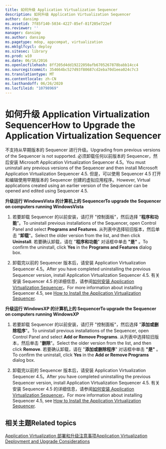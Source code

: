```yaml
---
title: 如何升级 Application Virtualization Sequencer
description: 如何升级 Application Virtualization Sequencer
author: dansimp
ms.assetid: 7f85f140-5034-4227-85ef-81f205e722ef
ms.reviewer: ''
manager: dansimp
ms.author: dansimp
ms.pagetype: mdop, appcompat, virtualization
ms.mktglfcycl: deploy
ms.sitesec: library
ms.prod: w10
ms.date: 06/16/2016
ms.openlocfilehash: 8ff205d4dd19222050afb6705267878babb14cc4
ms.sourcegitcommit: 354664bc527d93f80687cd2eba70d1eea024c7c3
ms.translationtype: MT
ms.contentlocale: zh-CN
ms.lasthandoff: 06/26/2020
ms.locfileid: "10798969"
---
```

# <span data-ttu-id="10122-103">如何升级 Application Virtualization Sequencer</span><span class="sxs-lookup"><span data-stu-id="10122-103">How to Upgrade the Application Virtualization Sequencer</span></span>


<span data-ttu-id="10122-104">不支持从早期版本的 Sequencer 进行升级。</span><span class="sxs-lookup"><span data-stu-id="10122-104">Upgrading from previous versions of the Sequencer is not supported.</span></span> <span data-ttu-id="10122-105">必须卸载任何以前版本的 Sequencer，然后安装 Microsoft Application Virtualization Sequencer 4.5。</span><span class="sxs-lookup"><span data-stu-id="10122-105">You must uninstall any previous versions of the Sequencer and then install Microsoft Application Virtualization Sequencer 4.5.</span></span> <span data-ttu-id="10122-106">但是，可以使用 Sequencer 4.5 打开和编辑使用早期版本的 Sequencer 创建的虚拟应用程序。</span><span class="sxs-lookup"><span data-stu-id="10122-106">However, Virtual applications created using an earlier version of the Sequencer can be opened and edited using Sequencer 4.5.</span></span>

**<span data-ttu-id="10122-107">升级运行 WindowsVista 的计算机上的 Sequencer</span><span class="sxs-lookup"><span data-stu-id="10122-107">To upgrade the Sequencer on computers running WindowsVista</span></span>**

1.  <span data-ttu-id="10122-108">若要卸载 Sequencer 的以前安装，请打开 "控制面板"，然后选择 "**程序和功能**"。</span><span class="sxs-lookup"><span data-stu-id="10122-108">To uninstall previous installations of the Sequencer, open Control Panel and select **Programs and Features**.</span></span> <span data-ttu-id="10122-109">从列表中选择较旧版本，然后单击 "**卸载**"。</span><span class="sxs-lookup"><span data-stu-id="10122-109">Select the older version from the list, and then click **Uninstall**.</span></span> <span data-ttu-id="10122-110">若要确认卸载，请在 "**程序和功能**" 对话框中单击 **"是"** 。</span><span class="sxs-lookup"><span data-stu-id="10122-110">To confirm the uninstall, click **Yes** in the **Programs and Features** dialog box.</span></span>

2.  <span data-ttu-id="10122-111">卸载完以前的 Sequencer 版本后，请安装 Application Virtualization Sequencer 4.5。</span><span class="sxs-lookup"><span data-stu-id="10122-111">After you have completed uninstalling the previous Sequencer version, install Application Virtualization Sequencer 4.5.</span></span> <span data-ttu-id="10122-112">有关安装 Sequencer 4.5 的详细信息，请参阅[如何安装 Application Virtualization Sequencer](how-to-install-the-application-virtualization-sequencer.md)。</span><span class="sxs-lookup"><span data-stu-id="10122-112">For more information about installing Sequencer 4.5, see [How to Install the Application Virtualization Sequencer](how-to-install-the-application-virtualization-sequencer.md).</span></span>

**<span data-ttu-id="10122-113">升级运行 WindowsXP 的计算机上的 Sequencer</span><span class="sxs-lookup"><span data-stu-id="10122-113">To upgrade the Sequencer on computers running WindowsXP</span></span>**

1.  <span data-ttu-id="10122-114">若要卸载 Sequencer 的以前安装，请打开 "控制面板"，然后选择 "**添加或删除程序**"。</span><span class="sxs-lookup"><span data-stu-id="10122-114">To uninstall previous installations of the Sequencer, open Control Panel and select **Add or Remove Programs**.</span></span> <span data-ttu-id="10122-115">从列表中选择较旧版本，然后单击 "**删除**"。</span><span class="sxs-lookup"><span data-stu-id="10122-115">Select the older version from the list, and then click **Remove**.</span></span> <span data-ttu-id="10122-116">若要确认卸载，请在 "**添加或删除程序**" 对话框中单击 **"是"** 。</span><span class="sxs-lookup"><span data-stu-id="10122-116">To confirm the uninstall, click **Yes** in the **Add or Remove Programs** dialog box.</span></span>

2.  <span data-ttu-id="10122-117">卸载完以前的 Sequencer 版本后，请安装 Application Virtualization Sequencer 4.5。</span><span class="sxs-lookup"><span data-stu-id="10122-117">After you have completed uninstalling the previous Sequencer version, install Application Virtualization Sequencer 4.5.</span></span> <span data-ttu-id="10122-118">有关安装 Sequencer 4.5 的详细信息，请参阅[如何安装 Application Virtualization Sequencer](how-to-install-the-application-virtualization-sequencer.md)。</span><span class="sxs-lookup"><span data-stu-id="10122-118">For more information about installing Sequencer 4.5, see [How to Install the Application Virtualization Sequencer](how-to-install-the-application-virtualization-sequencer.md).</span></span>

## <span data-ttu-id="10122-119">相关主题</span><span class="sxs-lookup"><span data-stu-id="10122-119">Related topics</span></span>


[<span data-ttu-id="10122-120">Application Virtualization 部署和升级注意事项</span><span class="sxs-lookup"><span data-stu-id="10122-120">Application Virtualization Deployment and Upgrade Considerations</span></span>](application-virtualization-deployment-and-upgrade-considerations.md)

 

 





